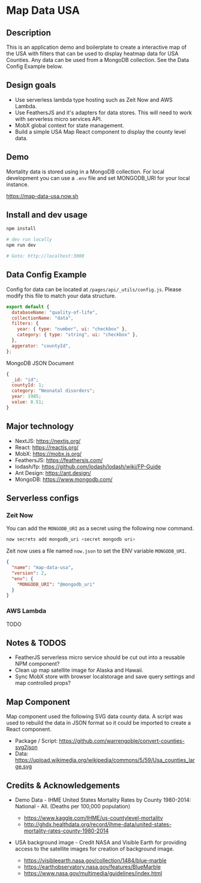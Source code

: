 # Map Data USA

## Description

This is an application demo and boilerplate to create a interactive map of the USA with filters that can be used to display heatmap data for USA Counties. Any data can be used from a MongoDB collection. See the Data Config Example below.

## Design goals

- Use serverless lambda type hosting such as Zeit Now and AWS Lambda.
- Use FeathersJS and it's adapters for data stores. This will need to work with serverless micro services API.
- MobX global context for state management.
- Build a simple USA Map React component to display the county level data.

## Demo

Mortality data is stored using in a MongoDB collection. For local development you can use a `.env` file and set MONGODB_URI for your local instance.

https://map-data-usa.now.sh

## Install and dev usage

```bash
npm install

# dev run locally
npm run dev

# Goto: http://localhost:3000
```

## Data Config Example

Config for data can be located at `/pages/api/_utils/config.js`. Please modify this file to match your data structure.

```javascript
export default {
  databaseName: "quality-of-life",
  collectionName: "data",
  filters: {
    year: { type: "number", ui: "checkbox" },
    category: { type: "string", ui: "checkbox" },
  },
  aggerator: "countyId",
};
```

MongoDB JSON Document

```js
{
  _id: "id";
  countyId: 1;
  category: "Neonatal disorders";
  year: 1985;
  value: 8.51;
}
```

## Major technology

- NextJS: https://nextjs.org/
- React: https://reactjs.org/
- MobX: https://mobx.js.org/
- FeathersJS: https://feathersjs.com/
- lodash/fp: https://github.com/lodash/lodash/wiki/FP-Guide
- Ant Design: https://ant.design/
- MongoDB: https://www.mongodb.com/

## Serverless configs

### Zeit Now

You can add the `MONGODB_URI` as a secret using the following now command.

```bash
now secrets add mongodb_uri <secret mongodb uri>
```

Zeit now uses a file named `now.json` to set the ENV variable `MONGODB_URI`.

```json
{
  "name": "map-data-usa",
  "version": 2,
  "env": {
    "MONGODB_URI": "@mongodb_uri"
  }
}
```

### AWS Lambda

TODO

## Notes & TODOS

- FeatherJS serverless micro service should be cut out into a reusable NPM component?
- Clean up map satellite image for Alaska and Hawaii.
- Sync MobX store with browser localstorage and save query settings and map controlled props?

## Map Component

Map component used the following SVG data county data. A script was used to rebuild the data in JSON format so it could be imported to create a React component.

- Package / Script: https://github.com/warrengoble/convert-counties-svg2json
- Data: https://upload.wikimedia.org/wikipedia/commons/5/59/Usa_counties_large.svg

## Credits & Acknowledgements

- Demo Data - IHME United States Mortality Rates by County 1980-2014: National - All. (Deaths per 100,000 population)

  - https://www.kaggle.com/IHME/us-countylevel-mortality
  - http://ghdx.healthdata.org/record/ihme-data/united-states-mortality-rates-county-1980-2014

- USA background image - Credit NASA and Visible Earth for providing access to the satellite images for creation of background image.
  - https://visibleearth.nasa.gov/collection/1484/blue-marble
  - https://earthobservatory.nasa.gov/features/BlueMarble
  - https://www.nasa.gov/multimedia/guidelines/index.html
